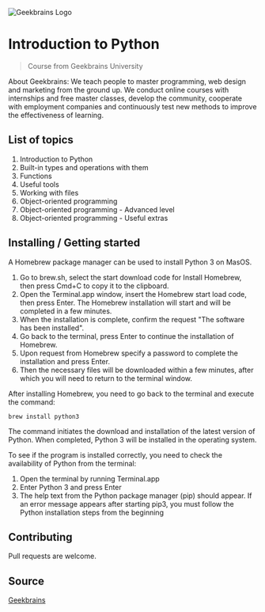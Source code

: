 ![Geekbrains Logo](https://github.com/ilyastartsdata/introductiontopython/blob/master/gb.png)

# Introduction to Python

> Course from Geekbrains University

About Geekbrains: We teach people to master programming, web design and marketing from the ground up. We conduct online courses with internships and free master classes, develop the community, cooperate with employment companies and continuously test new methods to improve the effectiveness of learning.

## List of topics

1. Introduction to Python
2. Built-in types and operations with them
3. Functions
4. Useful tools
5. Working with files
6. Object-oriented programming
7. Object-oriented programming - Advanced level
8. Object-oriented programming - Useful extras

## Installing / Getting started

A Homebrew package manager can be used to install Python 3 on MasOS.

  1. Go to brew.sh, select the start download code for Install Homebrew, then press Cmd+C to copy it to the clipboard.
  2. Open the Terminal.app window, insert the Homebrew start load code, then press Enter. The Homebrew installation will start and will be completed in a few minutes.  
  3. When the installation is complete, confirm the request "The software has been installed".
  4. Go back to the terminal, press Enter to continue the installation of Homebrew.
  5. Upon request from Homebrew specify a password to complete the installation and press Enter.
  6. Then the necessary files will be downloaded within a few minutes, after which you will need to return to the terminal window.

After installing Homebrew, you need to go back to the terminal and execute the command:

```shell
brew install python3
```

The command initiates the download and installation of the latest version of Python. When completed, Python 3 will be installed in the operating system.

To see if the program is installed correctly, you need to check the availability of Python from the terminal:

1. Open the terminal by running Terminal.app
2. Enter Python 3 and press Enter
3. The help text from the Python package manager (pip) should appear. If an error message appears after starting pip3, you must follow the Python installation steps from the beginning

## Contributing

Pull requests are welcome.

## Source

[Geekbrains](https://geekbrains.ru)
